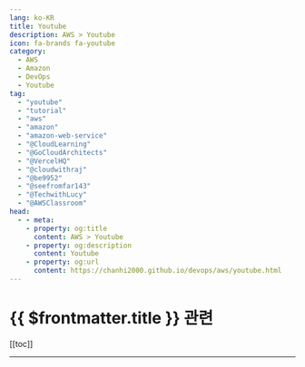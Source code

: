```yaml
---
lang: ko-KR
title: Youtube
description: AWS > Youtube
icon: fa-brands fa-youtube
category:
  - AWS
  - Amazon
  - DevOps
  - Youtube
tag: 
  - "youtube"
  - "tutorial"
  - "aws"
  - "amazon"
  - "amazon-web-service"
  - "@CloudLearning"
  - "@GoCloudArchitects"
  - "@VercelHQ"
  - "@cloudwithraj"
  - "@be9952"
  - "@seefromfar143"
  - "@TechwithLucy"
  - "@AWSClassroom"
head:
  - - meta:
    - property: og:title
      content: AWS > Youtube
    - property: og:description
      content: Youtube
    - property: og:url
      content: https://chanhi2000.github.io/devops/aws/youtube.html
---
```


# {{ $frontmatter.title }} 관련

[[toc]]

---

<MyYouTubeItems jsonName="yu-amazonwebservices" /><!-- Amazon Web Services -->
<MyYouTubeItems jsonName="yu-CloudLearning" /><!-- Cloud Learning -->
<MyYouTubeItems jsonName="yu-GoCloudArchitects" /><!-- Go Cloud Architects -->
<MyYouTubeItems jsonName="yu-VercelHQ" /><!-- Vercel -->
<MyYouTubeItems jsonName="yu-cloudwithraj" /><!-- Cloud With Raj -->
<MyYouTubeItems jsonName="yu-be9952" /><!-- KBS -->
<MyYouTubeItems jsonName="yu-seefromfar143" /><!-- Ankit Malhotra -->
<MyYouTubeItems jsonName="yu-TechwithLucy" /><!-- Tech With Lucy -->
<MyYouTubeItems jsonName="yu-AWSClassroom" /><!-- AWS 강의실 -->
<MyYouTubeItems jsonName="yu-UnusAWS" /><!-- Unus AWS -->
<MyYouTubeItems jsonName="yu-DevOps4solutions" /><!-- DevOps4solutions -->
<MyYouTubeItems jsonName="yu-cloudvikings" /><!-- Cloud Vikings -->
<MyYouTubeItems jsonName="yu-TinyTechnicalTutorials" /><!-- Tiny Technical Tutorials -->
<MyYouTubeItems jsonName="yu-SurajinCloud" /><!-- Suraj in Cloud" -->
<MyYouTubeItems jsonName="yu-FauziyyahZak1" /><!-- FauziyyahZak -->
<MyYouTubeItems jsonName="yu-awsdevopsniche11" /><!-- awsdevopsniche11 -->
<MyYouTubeItems jsonName="yu-AWSwithChetan" /><!-- AWS with Chetan -->
<MyYouTubeItems jsonName="yu-nepaltech1385" /><!-- NepalTechTube -->
<MyYouTubeItems jsonName="yu-KyounRrock" /><!-- Kyeongrok Kim -->
<MyYouTubeItems jsonName="yu-NetworkShield" /><!-- Network Shield -->
<MyYouTubeItems jsonName="yu-_woorimit" /><!-- 우리밋 -->
<MyYouTubeItems jsonName="yu-project-man" /><!-- 프로젝트 박스 -->
<MyYouTubeItems jsonName="yu-smbdevops" /><!-- SMB DevOps -->
<MyYouTubeItems jsonName="yu-GouravSharma" /><!-- Gaurav Sharma -->
<MyYouTubeItems jsonName="yu-ByteMonk" /><!-- ByteMonk -->
<MyYouTubeItems jsonName="yu-kodedge" /><!-- kodEdge -->
<MyYouTubeItems jsonName="yu-ttabae-learn" /><!-- TTABAE-LEARN -->
<MyYouTubeItems jsonName="yu-BeABetterDev" /><!-- Be A Better Dev -->
<MyYouTubeItems jsonName="yu-Bitovi" /><!-- Bitovi -->
<MyYouTubeItems jsonName="yu-vBrownBag" /><!-- vBrownBag -->
<MyYouTubeItems jsonName="yu-Thetips4you" /><!-- Thetips4you -->
<MyYouTubeItems jsonName="yu-itrun" /><!-- 형님IT -->
<MyYouTubeItems jsonName="yu-Akbun" /><!-- 악분 일상 -->
<MyYouTubeItems jsonName="yu-SiliconBrighton" /><!-- Silicon Brighton -->
<MyYouTubeItems jsonName="yu-with2511" /><!-- 기술노트with 알렉 -->
<MyYouTubeItems jsonName="yu-RahulWagh" /><!-- Rahul Wagh -->
<MyYouTubeItems jsonName="yu-SergeyKargopolov" /><!-- Sergey Kargopolov -->
<MyYouTubeItems jsonName="yu-homebrewhenry" /><!-- Homebrew Henry -->
<MyYouTubeItems jsonName="yu-KodeKloud" /><!-- KodeKloud -->
<MyYouTubeItems jsonName="yu-44BITSTV" /><!-- 44BITS -->
<MyYouTubeItems jsonName="yu-GreatStackDev" /><!-- GreatStack -->
<MyYouTubeItems jsonName="yu-kuzemkon" /><!-- Yurii Kuzemko -->
<MyYouTubeItems jsonName="yu-ajudmeister" /><!-- Andreas Jud -->
<MyYouTubeItems jsonName="yu-JavaHomeCloud" /><!-- Java Home Cloud -->
<MyYouTubeItems jsonName="yu-AWSKorea" /><!-- Amazon Web Services Korea -->
<MyYouTubeItems jsonName="yu-a101lab" /><!-- AI101 -->
<MyYouTubeItems jsonName="yu-pyrasistv" /><!-- 이재홍TV -->
<MyYouTubeItems jsonName="yu-oharaandrew314" /><!-- Andrew O'Hara -->
<MyYouTubeItems jsonName="yu-aosp_android_tollcafe" /><!-- AOSP »» Android »» AI »» Tech News to Go -->
<MyYouTubeItems jsonName="yu-toptechskills" /><!-- Percy Grunwald from TopTechSkills -->
<MyYouTubeItems jsonName="yu-RamNJava" /><!-- Ram N Java -->
<MyYouTubeItems jsonName="yu-AZisk" /><!-- Alex Ziskind -->
<MyYouTubeItems jsonName="yu-HiteshCodeLab" /><!-- Hitesh Choudhary -->
<MyYouTubeItems jsonName="yu-mcodeM" /><!-- 메타코드M -->
<MyYouTubeItems jsonName="yu-kimpalbok" /><!-- 김팔복TV -->
<MyYouTubeItems jsonName="yu-cloudchamp" /><!-- Cloud Champ -->
<MyYouTubeItems jsonName="yu-jscode-official" /><!-- JSCODE 박재성 -->
<MyYouTubeItems jsonName="yu-Cloudcastnepal" /><!-- CloudCast Nepal -->
<MyYouTubeItems jsonName="yu-IanWootten" /><!-- Ian Wootten -->
<MyYouTubeItems jsonName="yu-nolatencyatall" /><!-- sidoncloud -->

<TagLinks />